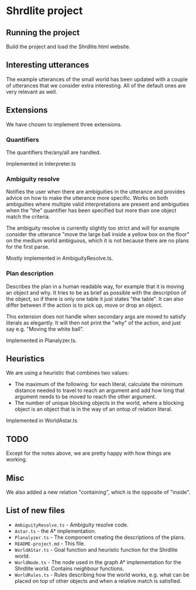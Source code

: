# Shrdlite project

## Running the project
Build the project and load the Shrdlite.html website.

## Interesting utterances
The example utterances of the small world has been updated with a couple of utterances that we consider extra interesting. All of the default ones are very relevant as well.

## Extensions
We have chosen to implement three extensions.

### Quantifiers
The quantifiers the/any/all are handled.

Implemented in Interpreter.ts

### Ambiguity resolve
Notifies the user when there are ambiguities in the utterance and provides advice on how to make the utterance more specific. Works on both ambiguities where multiple valid interpretations are present and ambiguities when the "the" quantifier has been specified but more than one object match the criteria.

The ambiguity resolve is currently slightly too strict and will for example consider the utterance "move the large ball inside a yellow box on the floor" on the medium world ambiguous, which it is not because there are no plans for the first parse.

Mostly implemented in AmbiguityResolve.ts.

### Plan description
Describes the plan in a human readable way, for example that it is moving an object and why. It tries to be as brief as possible with the description of the object, so if there is only one table it just states "the table". It can also differ between if the action is to pick up, move or drop an object.

This extension does not handle when secondary args are moved to satisfy literals as elegantly. It will then not print the "why" of the action, and just say e.g. "Moving the white ball".

Implemented in Planalyzer.ts.

## Heuristics
We are using a heuristic that combines two values:

* The maximum of the following: for each literal, calculate the minimum distance needed to travel to reach an argument and add how long that argument needs to be moved to reach the other argument.
* The number of unique blocking objects in the world, where a blocking object is an object that is in the way of an ontop of relation literal.

Implemented in WorldAstar.ts

## TODO
Except for the notes above, we are pretty happy with how things are working.

## Misc
We also added a new relation "containing", which is the opposite of "inside".

## List of new files
* `AmbiguityResolve.ts` - Ambiguity resolve code.
* `Astar.ts` - the A\* implementation.
* `Planalyzer.ts` - The component creating the descriptions of the plans.
* `README-project.md` - This file.
* `WorldAStar.ts` - Goal function and heuristic function for the Shrdlite world.
* `WorldNode.ts` - The node used in the graph A\* implementation for the Shrdlite world. Contains neighbour functions.
* `WorldRules.ts` - Rules describing how the world works, e.g. what can be placed on top of other objects and when a relative match is satisfied.